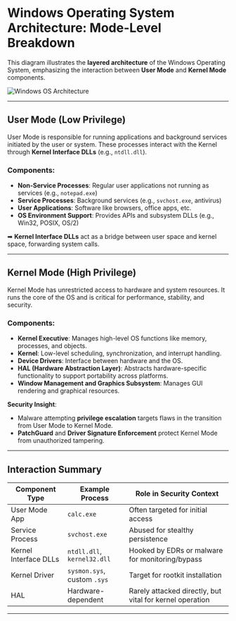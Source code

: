 #  Windows Operating System Architecture: Mode-Level Breakdown

This diagram illustrates the **layered architecture** of the Windows Operating System, emphasizing the interaction between **User Mode** and **Kernel Mode** components.

![Windows OS Architecture](./image/win_architecture.png)

---

##  User Mode (Low Privilege)

User Mode is responsible for running applications and background services initiated by the user or system. These processes interact with the Kernel through **Kernel Interface DLLs** (e.g., `ntdll.dll`).

###  Components:
- **Non-Service Processes**: Regular user applications not running as services (e.g., `notepad.exe`)
- **Service Processes**: Background services (e.g., `svchost.exe`, antivirus)
- **User Applications**: Software like browsers, office apps, etc.
- **OS Environment Support**: Provides APIs and subsystem DLLs (e.g., Win32, POSIX, OS/2)

➡ **Kernel Interface DLLs** act as a bridge between user space and kernel space, forwarding system calls.

---

## Kernel Mode (High Privilege)

Kernel Mode has unrestricted access to hardware and system resources. It runs the core of the OS and is critical for performance, stability, and security.

###  Components:
- **Kernel Executive**: Manages high-level OS functions like memory, processes, and objects.
- **Kernel**: Low-level scheduling, synchronization, and interrupt handling.
- **Device Drivers**: Interface between hardware and the OS.
- **HAL (Hardware Abstraction Layer)**: Abstracts hardware-specific functionality to support portability across platforms.
- **Window Management and Graphics Subsystem**: Manages GUI rendering and graphical resources.

 **Security Insight**: 
- Malware attempting **privilege escalation** targets flaws in the transition from User Mode to Kernel Mode.
- **PatchGuard** and **Driver Signature Enforcement** protect Kernel Mode from unauthorized tampering.

---

##  Interaction Summary

| Component Type        | Example Process       | Role in Security Context                |
|-----------------------|------------------------|-----------------------------------------|
| User Mode App         | `calc.exe`             | Often targeted for initial access       |
| Service Process       | `svchost.exe`          | Abused for stealthy persistence         |
| Kernel Interface DLLs | `ntdll.dll`, `kernel32.dll` | Hooked by EDRs or malware for monitoring/bypass |
| Kernel Driver         | `sysmon.sys`, custom `.sys` | Target for rootkit installation         |
| HAL                   | Hardware-dependent     | Rarely attacked directly, but vital for kernel operation |

---
